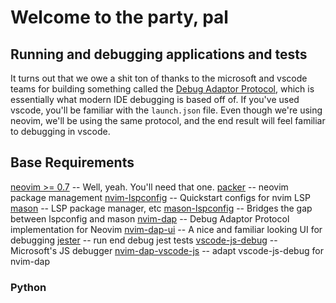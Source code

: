 # Welcome to the party, pal

## Running and debugging applications and tests

It turns out that we owe a shit ton of thanks to the microsoft and vscode teams for building something called the [Debug Adaptor Protocol](https://microsoft.github.io/debug-adapter-protocol/), which is essentially what modern IDE debugging is based off of. If you've used vscode, you'll be familiar with the `launch.json` file. Even though we're using neovim, we'll be using the same protocol, and the end result will feel familiar to debugging in vscode.

## Base Requirements
[neovim >= 0.7](https://neovim.io) -- Well, yeah. You'll need that one.
[packer](https://github.com/wbthomason/packer.nvim) -- neovim package management
[nvim-lspconfig](https://github.com/neovim/nvim-lspconfig) -- Quickstart configs for nvim LSP
[mason](https://github.com/williamboman/mason.nvim) -- LSP package manager, etc
[mason-lspconfig](https://github.com/williamboman/mason-lspconfig.nvim) -- Bridges the gap between lspconfig and mason
[nvim-dap](https://github.com/mfussenegger/nvim-dap) -- Debug Adaptor Protocol implementation for Neovim
[nvim-dap-ui](https://github.com/rcarriga/nvim-dap-ui) -- A nice and familiar looking UI for debugging
[jester](https://github.com/David-Kunz/jester) -- run end debug jest tests
[vscode-js-debug](https://github.com/microsoft/vscode-js-debug) -- Microsoft's JS debugger
[nvim-dap-vscode-js](https://github.com/mxsdev/nvim-dap-vscode-js) -- adapt vscode-js-debug for nvim-dap


### Python

